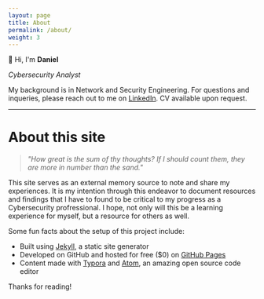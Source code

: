 ```yaml
---
layout: page
title: About
permalink: /about/
weight: 3
---
```


👋 Hi, I'm **Daniel** 

*Cybersecurity Analyst*

My background is in Network and Security Engineering.
For questions and inqueries, please reach out to me on [LinkedIn](https://linkedin.com/in/danieldav). CV available upon request.

------

# About this site

> *"How great is the sum of thy thoughts? If I should count them, they are more in number than the sand."*

This site serves as an external memory source to note and share my experiences. It is my intention through this endeavor to document resources and findings that I have to found to be critical to my progress as a Cybersecurity profressional. I hope, not only will this be a learning experience for myself, but a resource for others as well.

<!--![](https://i.imgur.com/j2scMHA.png){: width="700"}-->

Some fun facts about the setup of this project include:

- Built using [Jekyll](https://jekyllrb.com), a static site generator
- Developed on GitHub and hosted for free ($0) on [GitHub Pages](https://pages.github.com)
- Content made with [Typora](https://typora.io/) and [Atom](https://atom.io), an amazing open source code editor

Thanks for reading!
